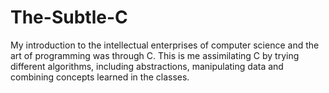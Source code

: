 # The-Subtle-C
My introduction to the intellectual enterprises of computer science and the art of programming was through C. This is me assimilating C by trying different algorithms, including abstractions, manipulating data and combining concepts learned in the classes.
